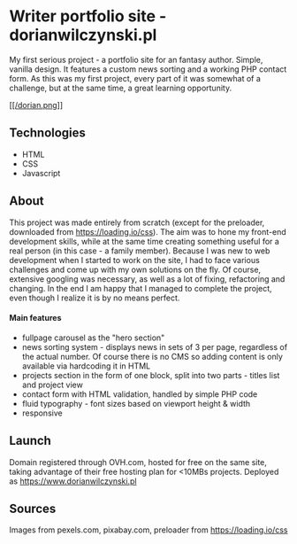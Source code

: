# Writer portfolio site - dorianwilczynski.pl

My first serious project - a portfolio site for an fantasy author. Simple, vanilla design. It features a custom news sorting and a working PHP contact form. As this was my first project, every part of it was somewhat of a challenge, but at the same time, a great learning opportunity.

[[[/dorian.png]]](https://www.dorianwilczynski.pl)

## Technologies

* HTML
* CSS
* Javascript

## About

This project was made entirely from scratch (except for the preloader, downloaded from https://loading.io/css). The aim was to hone my front-end development skills, while at the same time creating something useful for a real person (in this case - a family member). Because I was new to web development when I started to work on the site, I had to face various challenges and come up with my own solutions on the fly. Of course, extensive googling was necessary, as well as a lot of fixing, refactoring and changing. In the end I am happy that I managed to complete the project, even though I realize it is by no means perfect.

#### Main features
* fullpage carousel as the "hero section"
* news sorting system - displays news in sets of 3 per page, regardless of the actual number. Of course there is no CMS so adding content is only available via hardcoding it in HTML
* projects section in the form of one block, split into two parts - titles list and project view
* contact form with HTML validation, handled by simple PHP code
* fluid typography - font sizes based on viewport height & width
* responsive

## Launch

Domain registered through OVH.com, hosted for free on the same site, taking advantage of their free hosting plan for <10MBs projects. Deployed as https://www.dorianwilczynski.pl

## Sources

Images from pexels.com, pixabay.com, preloader from https://loading.io/css

